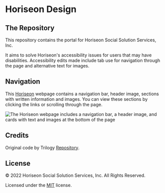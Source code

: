 # **Horiseon Design**

## The Repository

This repository contains the portal for Horiseon Social Solution Services, Inc. 

It aims to solve Horiseon's accessibility issues for users that may have disabilities. Accessibility edits made include tab use for navigation through the page and alternative text for images.


## Navigation
This [Horiseon](link) webpage contains a navigation bar, header image, sections with written information and images. You can view these sections by clicking the links or scrolling through the page.

![The Horiseon webpage includes a navigation bar, a header image, and cards with text and images at the bottom of the page](/assets/images/capture-horiseon.png)



## Credits
Original code by Trilogy [Repository](https://git.bootcampcontent.com/uk-edx-16-week/UK-VIRT-FE-PT-11-2022-U-LOLC/-/tree/main/week-1/04-code-refactor-lesson).

## License
© 2022 Horiseon Social Solution Services, Inc. All Rights Reserved.

Licensed under the [MIT](LICENSE.txt) license.
